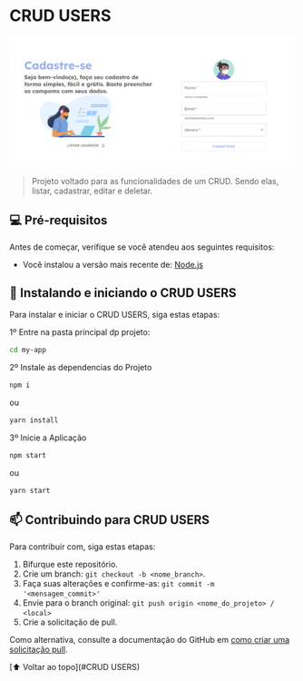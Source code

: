 # CRUD USERS


<img src="home.png" alt="Pagina inicial">

> Projeto voltado para as funcionalidades de um CRUD. Sendo elas, listar, cadastrar, editar e deletar.

## 💻 Pré-requisitos

Antes de começar, verifique se você atendeu aos seguintes requisitos:
* Você instalou a versão mais recente de:
[Node.js](https://nodejs.org/en/download/)


## 🚀 Instalando e iniciando o CRUD USERS

Para instalar e iniciar o CRUD USERS, siga estas etapas:

1º Entre na pasta principal dp projeto:

```sh
cd my-app
```

2º Instale as dependencias do Projeto

```sh
npm i
```
ou
```sh
yarn install
```

3º Inicie a Aplicação

```sh
npm start
```
ou
```sh
yarn start
```


## 📫 Contribuindo para CRUD USERS

Para contribuir com, siga estas etapas:

1. Bifurque este repositório.
2. Crie um branch: `git checkout -b <nome_branch>`.
3. Faça suas alterações e confirme-as: `git commit -m '<mensagem_commit>'`
4. Envie para o branch original: `git push origin <nome_do_projeto> / <local>`
5. Crie a solicitação de pull.

Como alternativa, consulte a documentação do GitHub em [como criar uma solicitação pull](https://help.github.com/en/github/collaborating-with-issues-and-pull-requests/creating-a-pull-request).



[⬆ Voltar ao topo](#CRUD USERS)<br>
